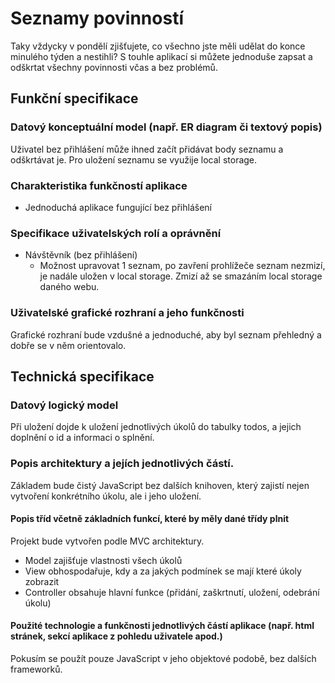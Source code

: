 # Seznamy povinností

Taky vždycky v pondělí zjišťujete, co všechno jste měli udělat do konce minulého týden a nestihli? S touhle aplikací si můžete jednoduše zapsat a odškrtat všechny povinnosti včas a bez problémů. 


## Funkční specifikace

### Datový konceptuální model (např. ER diagram či textový popis)
Uživatel bez přihlášení může ihned začít přidávat body seznamu a odškrtávat je. Pro uložení seznamu se využije local storage.

### Charakteristika funkčností aplikace

 - Jednoduchá aplikace fungující bez přihlášení

### Specifikace uživatelských rolí a oprávnění 

 - Návštěvník (bez přihlášení)
	 - Možnost upravovat 1 seznam, po zavření prohlížeče seznam nezmizí, je nadále uložen v local storage. Zmizí až se smazáním local storage daného webu.

### Uživatelské grafické rozhraní a jeho funkčnosti
Grafické rozhraní bude vzdušné a jednoduché, aby byl seznam přehledný a dobře se v něm orientovalo. 

## Technická specifikace

### Datový logický model
Při uložení dojde k uložení jednotlivých úkolů do tabulky todos, a jejich doplnění o id a informaci o splnění.

### Popis architektury a jejích jednotlivých částí.
Základem bude čistý JavaScript bez dalších knihoven, který zajistí nejen vytvoření konkrétního úkolu, ale i jeho uložení.

#### Popis tříd včetně základních funkcí, které by měly dané třídy plnit
Projekt bude vytvořen podle MVC architektury.
- Model zajišťuje vlastnosti všech úkolů
- View obhospodařuje, kdy a za jakých podmínek se mají které úkoly zobrazit 
- Controller obsahuje hlavní funkce (přidání, zaškrtnutí, uložení, odebrání úkolu)


#### Použité technologie a funkčnosti jednotlivých částí aplikace (např. html stránek, sekcí aplikace z pohledu uživatele apod.)
Pokusím se použít pouze JavaScript v jeho objektové podobě, bez dalších frameworků. 
